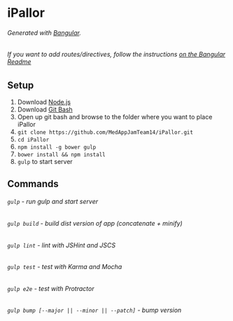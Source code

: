 # iPallor
###### Generated with [Bangular](https://github.com/42Zavattas/generator-bangular).
###### If you want to add routes/directives, follow the instructions [on the Bangular Readme](https://github.com/42Zavattas/generator-bangular#generators)

## Setup
1. Download [Node.js](https://nodejs.org/en/download/)
2. Download [Git Bash](https://git-scm.com/downloads)
3. Open up git bash and browse to the folder where you want to place iPallor
3. `git clone https://github.com/MedAppJamTeam14/iPallor.git`
4. `cd iPallor`
5. `npm install -g bower gulp`
6. `bower install && npm install`
7. `gulp` to start server

## Commands
###### `gulp` - run gulp and start server
###### `gulp build` - build dist version of app (concatenate + minify)
###### `gulp lint` - lint with JSHint and JSCS
###### `gulp test` - test with Karma and Mocha
###### `gulp e2e` - test with Protractor
###### `gulp bump [--major || --minor || --patch]` - bump version